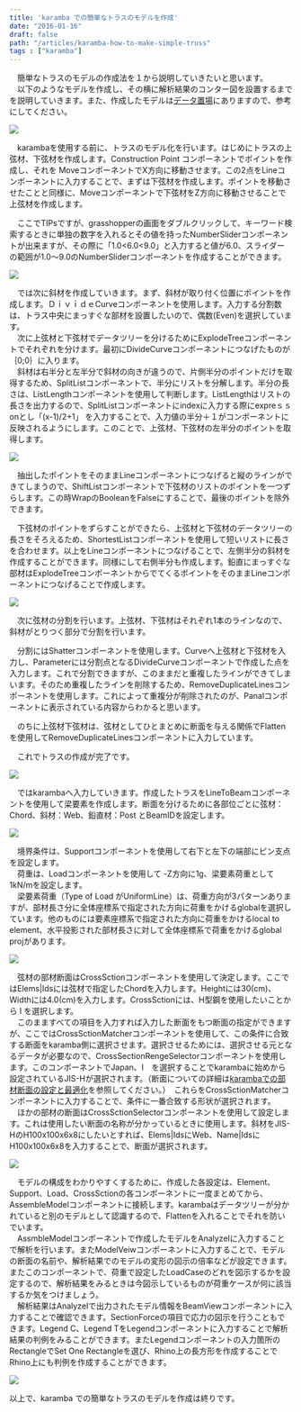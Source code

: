 ```yaml
---
title: 'karamba での簡単なトラスのモデルを作成'
date: "2016-01-16"
draft: false
path: "/articles/karamba-how-to-make-simple-truss"
tags : ["karamba"]
---
```


　簡単なトラスのモデルの作成法を１から説明していきたいと思います。  
　以下のようなモデルを作成し、その横に解析結果のコンター図を設置するまでを説明していきます。また、作成したモデルは[データ置場](http://rgkr-memo.blogspot.jp/p/blog-page_4.html)にありますので、参考にしてください。  
  

[![](http://1.bp.blogspot.com/-qYg3pRR6y9U/VpnS5yYQM7I/AAAAAAAABIE/UsRNv5JZ_mI/s640/%25E3%2582%25AD%25E3%2583%25A3%25E3%2583%2597%25E3%2582%25B7%25E3%2583%25A7%25E3%2583%25B3%25E7%2594%25A8.JPG)](http://1.bp.blogspot.com/-qYg3pRR6y9U/VpnS5yYQM7I/AAAAAAAABIE/UsRNv5JZ_mI/s1600/%25E3%2582%25AD%25E3%2583%25A3%25E3%2583%2597%25E3%2582%25B7%25E3%2583%25A7%25E3%2583%25B3%25E7%2594%25A8.JPG)

  

　karambaを使用する前に、トラスのモデル化を行います。はじめにトラスの上弦材、下弦材を作成します。Construction Point コンポーネントでポイントを作成し、それを MoveコンポーネントでX方向に移動させます。この2点をLineコンポーネントに入力することで、まずは下弦材を作成します。ポイントを移動させたことと同様に、Moveコンポーネントで下弦材をZ方向に移動させることで上弦材を作成します。

　ここでTIPsですが、grasshopperの画面をダブルクリックして、キーワード検索するときに単独の数字を入れるとその値を持ったNumberSliderコンポーネントが出来ますが、その際に「1.0<6.0<9.0」と入力すると値が6.0、スライダーの範囲が1.0～9.0のNumberSliderコンポーネントを作成することができます。

  

[![](http://2.bp.blogspot.com/-Tr6EGrFhCJg/VpnW84ltX3I/AAAAAAAABIQ/VBTKvB5Cb84/s640/%25E4%25B8%258A%25E4%25B8%258B%25E3%2583%25A9%25E3%2582%25A4%25E3%2583%25B3%25E3%2581%25AE%25E4%25BD%259C%25E6%2588%2590.JPG)](http://2.bp.blogspot.com/-Tr6EGrFhCJg/VpnW84ltX3I/AAAAAAAABIQ/VBTKvB5Cb84/s1600/%25E4%25B8%258A%25E4%25B8%258B%25E3%2583%25A9%25E3%2582%25A4%25E3%2583%25B3%25E3%2581%25AE%25E4%25BD%259C%25E6%2588%2590.JPG)

  

　では次に斜材を作成していきます。まず、斜材が取り付く位置にポイントを作成します。ＤｉｖｉｄｅCurveコンポーネントを使用します。入力する分割数は、トラス中央にまっすぐな部材を設置したいので、偶数(Even)を選択しています。  
　次に上弦材と下弦材でデータツリーを分けるためにExplodeTreeコンポーネントでそれぞれを分けます。最初にDivideCurveコンポーネントにつなげたものが｛0;0｝に入ります。  
　斜材は右半分と左半分で斜材の向きが違うので、片側半分のポイントだけを取得するため、SplitListコンポーネントで、半分にリストを分解します。半分の長さは、ListLengthコンポーネントを使用して判断します。ListLengthはリストの長さを出力するので、SplitListコンポーネントにindexに入力する際にexpreｓｓonとし「(x-1)/2+1」 を入力することで、入力値の半分＋１がコンポーネントに反映されるようにします。このことで、上弦材、下弦材の左半分のポイントを取得します。  
  

[![](http://1.bp.blogspot.com/-C3E4c5B93nI/VpnjuV_z4vI/AAAAAAAABIg/0n2D7N7tWp8/s640/%25E5%25B7%25A6%25E5%258D%258A%25E5%2588%2586%25E3%2581%25AE%25E3%2583%259D%25E3%2582%25A4%25E3%2583%25B3%25E3%2583%2588%25E5%258F%2596%25E5%25BE%2597.JPG)](http://1.bp.blogspot.com/-C3E4c5B93nI/VpnjuV_z4vI/AAAAAAAABIg/0n2D7N7tWp8/s1600/%25E5%25B7%25A6%25E5%258D%258A%25E5%2588%2586%25E3%2581%25AE%25E3%2583%259D%25E3%2582%25A4%25E3%2583%25B3%25E3%2583%2588%25E5%258F%2596%25E5%25BE%2597.JPG)

  

　抽出したポイントをそのままLineコンポーネントにつなげると縦のラインができてしまうので、ShiftListコンポーネントで下弦材のリストのポイントを一つずらします。この時WrapのBooleanをFalseにすることで、最後のポイントを除外できます。

　下弦材のポイントをずらすことができたら、上弦材と下弦材のデータツリーの長さをそろえるため、ShortestListコンポーネントを使用して短いリストに長さを合わせます。以上をLineコンポーネントにつなげることで、左側半分の斜材を作成することができます。同様にして右側半分も作成します。鉛直にまっすぐな部材はExplodeTreeコンポーネントからでてくるポイントをそのままLineコンポーネントにつなげることで作成します。

  

[![](http://1.bp.blogspot.com/-GDpCkiwi7Xk/VpnpOeA6xGI/AAAAAAAABI4/Gr2M86hQYl0/s640/%25E6%2596%259C%25E6%259D%2590%25E5%25AE%258C%25E6%2588%2590.JPG)](http://1.bp.blogspot.com/-GDpCkiwi7Xk/VpnpOeA6xGI/AAAAAAAABI4/Gr2M86hQYl0/s1600/%25E6%2596%259C%25E6%259D%2590%25E5%25AE%258C%25E6%2588%2590.JPG)

  

　次に弦材の分割を行います。上弦材、下弦材はそれぞれ1本のラインなので、斜材がとりつく部分で分割を行います。

　分割にはShatterコンポーネントを使用します。Curveへ上弦材と下弦材を入力し、Parameterには分割点となるDivideCurveコンポーネントで作成した点を入力します。これで分割できますが、このままだと重複したラインができてしまいます。そのため重複したラインを削除するため、RemoveDuplicateLinesコンポーネントを使用します。これによって重複分が削除されたのが、Panalコンポーネントに表示されている内容からわかると思います。

　のちに上弦材下弦材は、弦材としてひとまとめに断面を与える関係でFlattenを使用してRemoveDuplicateLinesコンポーネントに入力しています。

　これでトラスの作成が完了です。

  

[![](http://4.bp.blogspot.com/-V91AKnp8emo/VpnriO5_J4I/AAAAAAAABJE/aek5nfD2Lyo/s640/%25E5%25BC%25A6%25E6%259D%2590%25E5%2588%2586%25E5%2589%25B2.JPG)](http://4.bp.blogspot.com/-V91AKnp8emo/VpnriO5_J4I/AAAAAAAABJE/aek5nfD2Lyo/s1600/%25E5%25BC%25A6%25E6%259D%2590%25E5%2588%2586%25E5%2589%25B2.JPG)

  

　ではkarambaへ入力していきます。作成したトラスをLineToBeamコンポーネントを使用して梁要素を作成します。断面を分けるために各部位ごとに弦材：Chord、斜材：Web、鉛直材：Post とBeamIDを設定します。

  

[![](http://1.bp.blogspot.com/-eVoA9VCXltQ/VpnwHdl9nAI/AAAAAAAABJQ/UMhWNcWd1iI/s640/%25E8%25A6%2581%25E7%25B4%25A0%25E4%25BD%259C%25E6%2588%2590.JPG)](http://1.bp.blogspot.com/-eVoA9VCXltQ/VpnwHdl9nAI/AAAAAAAABJQ/UMhWNcWd1iI/s1600/%25E8%25A6%2581%25E7%25B4%25A0%25E4%25BD%259C%25E6%2588%2590.JPG)

  

　境界条件は、Supportコンポーネントを使用して右下と左下の端部にピン支点を設定します。  
　荷重は、Loadコンポーネントを使用して -Z方向に1g、梁要素荷重として1kN/mを設定します。  
　梁要素荷重（Type of Load がUniformLine）は、荷重方向が3パターンありますが、部材長さ分に全体座標系で指定された方向に荷重をかけるglobalを選択しています。他のものには要素座標系で指定された方向に荷重をかけるlocal to element、水平投影された部材長さに対して全体座標系で荷重をかけるglobal projがあります。

  

[![](http://4.bp.blogspot.com/-b6H8IGe7Wpo/Vpn0AhZ2dVI/AAAAAAAABJk/EBgm2n5k2B8/s640/%25E8%258D%25B7%25E9%2587%258D%25E3%2581%25A8%25E5%25A2%2583%25E7%2595%258C%25E6%259D%25A1%25E4%25BB%25B6.JPG)](http://4.bp.blogspot.com/-b6H8IGe7Wpo/Vpn0AhZ2dVI/AAAAAAAABJk/EBgm2n5k2B8/s1600/%25E8%258D%25B7%25E9%2587%258D%25E3%2581%25A8%25E5%25A2%2583%25E7%2595%258C%25E6%259D%25A1%25E4%25BB%25B6.JPG)

  

　弦材の部材断面はCrossSctionコンポーネントを使用して決定します。ここではElems|Idsには弦材で指定したChordを入力します。Heightには30(cm)、Widthには4.0(cm)を入力します。CrossSctionには、H型鋼を使用したいことから I を選択します。  
　このまますべての項目を入力すれば入力した断面をもつ断面の指定ができますが、ここではCrossSctionMatcherコンポーネントを使用して、この条件に合致する断面をkaramba側に選択させます。選択させるためには、選択させる元となるデータが必要なので、CrossSectionRengeSelectorコンポーネントを使用します。このコンポーネントでJapan、I　を選択することでkarambaに始めから設定されているJIS-Hが選択されます。（断面についての詳細は[karambaでの部材断面の設定と最適化](http://rgkr-memo.blogspot.com/2015/09/blog-post.html)を参照してください。）　これらをCrossSctionMatcherコンポーネントに入力することで、条件に一番合致する形状が選択されます。  
　ほかの部材の断面はCrossSctionSelectorコンポーネントを使用して設定します。これは使用したい断面の名称が分かっているときに使用します。斜材をJIS-HのH100x100x6x8にしたいとすれば、Elems|IdsにWeb、Name|IdsにH100x100x6x8を入力することで、断面が選択されます。  
  

[![](http://4.bp.blogspot.com/-W6LM70DpB3I/Vpn6mB1P5UI/AAAAAAAABJ0/78grDCcojTg/s640/%25E6%2596%25AD%25E9%259D%25A2%25E3%2581%25AE%25E8%25A8%25AD%25E5%25AE%259A.JPG)](http://4.bp.blogspot.com/-W6LM70DpB3I/Vpn6mB1P5UI/AAAAAAAABJ0/78grDCcojTg/s1600/%25E6%2596%25AD%25E9%259D%25A2%25E3%2581%25AE%25E8%25A8%25AD%25E5%25AE%259A.JPG)

  

  
　モデルの構成をわかりやすくするために、作成した各設定は、Element、Support、Load、CrossSctionの各コンポーネントに一度まとめてから、AssembleModelコンポーネントに接続します。karambaはデータツリーが分かれていると別のモデルとして認識するので、Flattenを入れることでそれを防いでいます。  
　AssmbleModelコンポーネントで作成したモデルをAnalyzeⅠに入力することで解析を行います。またModelVeiwコンポーネントに入力することで、モデルの断面の名前や、解析結果でのモデルの変形の図示の倍率などが設定できます。またこのコンポーネントで、荷重で設定したLoadCaseのどれを図示するかを設定するので、解析結果をみるときは今図示しているものが荷重ケースが何に該当するか気をつけましょう。  
　解析結果はAnalyzeⅠで出力されたモデル情報をBeamViewコンポーネントに入力することで確認できます。SectionForceの項目で応力の図示を行うこともできます。Legend C、Legend TをLegendコンポーネントに入力することで解析結果の判例をみることができます。またLegendコンポーネントの入力箇所のRectangleでSet One Rectangleを選び、Rhino上の長方形を作成することでRhino上にも判例を作成することができます。  
  

[![](http://1.bp.blogspot.com/-BZafiPM-LaY/VpoA7OkmQ1I/AAAAAAAABKE/SA6giMJ0KKI/s640/%25E5%25AE%258C%25E6%2588%2590.JPG)](http://1.bp.blogspot.com/-BZafiPM-LaY/VpoA7OkmQ1I/AAAAAAAABKE/SA6giMJ0KKI/s1600/%25E5%25AE%258C%25E6%2588%2590.JPG)

  

以上で、karamba での簡単なトラスのモデルを作成は終りです。
